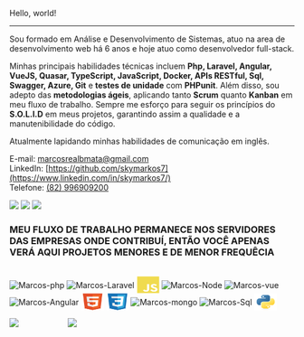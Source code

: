 Hello, world!
<hr>

Sou formado em Análise e Desenvolvimento de Sistemas, atuo na area de desenvolvimento web há 6 anos e hoje atuo como desenvolvedor full-stack.

Minhas principais habilidades técnicas incluem **Php, Laravel, Angular, VueJS, Quasar, TypeScript, JavaScript, Docker, APIs RESTful, Sql, Swagger, Azure, Git** e **testes de unidade** com **PHPunit**. Além disso, sou adepto das **metodologias ágeis**, aplicando tanto **Scrum** quanto **Kanban** em meu fluxo de trabalho. Sempre me esforço para seguir os princípios do **S.O.L.I.D** em meus projetos, garantindo assim a qualidade e a manutenibilidade do código.

Atualmente lapidando minhas habilidades de comunicação em inglês.

E-mail: marcosrealbmata@gmail.com  
LinkedIn: [https://github.com/skymarkos7](https://www.linkedin.com/in/skymarkos7/)  
Telefone: [(82) 996909200](https://wa.me/5582996909200)

<div> 
  <a href="https://www.linkedin.com/in/skymarkos7" target="_blank"><img src="https://img.shields.io/badge/-LinkedIn-%230077B5?style=for-the-badge&logo=linkedin&logoColor=white" target="_blank"></a> 
  <a href = "mailto:marcosrealbmata@gmail.com"><img src="https://img.shields.io/badge/-Gmail-%23333?style=for-the-badge&logo=gmail&logoColor=white" target="_blank"></a>
  <a href="https://www.youtube.com/channel/UCTzwxKtJzXQv7gykusvbxTA" target="_blank"><img src="https://img.shields.io/badge/YouTube-FF0000?style=for-the-badge&logo=youtube&logoColor=white" target="_blank"></a>
<!--   ![Snake animation](https://github.com/skymarkos7/skymarkos7/blob/output/github-contribution-grid-snake.svg) -->
</div>

### MEU FLUXO DE TRABALHO PERMANECE NOS SERVIDORES DAS EMPRESAS ONDE CONTRIBUÍ, ENTÃO VOCÊ APENAS VERÁ AQUI PROJETOS MENORES E DE MENOR FREQUÊCIA 

<div style="display: inline_block"><br> 
  <img align="center" alt="Marcos-php" height="30" width="40" src="https://cdn.jsdelivr.net/gh/devicons/devicon/icons/php/php-original.svg">
  <img align="center" alt="Marcos-Laravel" height="30" width="40" src="https://cdn.jsdelivr.net/gh/devicons/devicon@latest/icons/laravel/laravel-original.svg">
   <img align="center" alt="Marcos-Js" height="30" width="40" src="https://raw.githubusercontent.com/devicons/devicon/master/icons/javascript/javascript-plain.svg">
  <img align="center" alt="Marcos-Node" height="50" width="60" src="https://cdn.jsdelivr.net/gh/devicons/devicon@latest/icons/nodejs/nodejs-original-wordmark.svg" />
  <img align="center" alt="Marcos-vue" height="30" width="40" src="https://www.positivethinking.tech/wp-content/uploads/2021/01/Logo-Vuejs.png">
  <img align="center" alt="Marcos-Angular" height="30" width="40" src="https://cdn.jsdelivr.net/gh/devicons/devicon@latest/icons/angular/angular-original.svg" />   
  <img align="center" alt="Marcos-HTML" height="30" width="40" src="https://raw.githubusercontent.com/devicons/devicon/master/icons/html5/html5-original.svg">
  <img align="center" alt="Marcos-CSS" height="30" width="40" src="https://raw.githubusercontent.com/devicons/devicon/master/icons/css3/css3-original.svg">
  <img align="center" alt="Marcos-mongo" height="30" width="40" src="https://cdn.jsdelivr.net/gh/devicons/devicon@latest/icons/mongodb/mongodb-original-wordmark.svg" />
  <img align="center" alt="Marcos-Sql" height="30" width="40"  src="https://cdn.jsdelivr.net/gh/devicons/devicon@latest/icons/azuresqldatabase/azuresqldatabase-original.svg" />
  <img align="center" alt="Marcos-Python" height="30" width="40" src="https://raw.githubusercontent.com/devicons/devicon/master/icons/python/python-original.svg">
  
</div>

![](http://github-profile-summary-cards.vercel.app/api/cards/most-commit-language?username=skymarkos7&theme=nord_bright) &nbsp;&nbsp;&nbsp;&nbsp;&nbsp;&nbsp;&nbsp;&nbsp;&nbsp;&nbsp;&nbsp;&nbsp;&nbsp;&nbsp;&nbsp;&nbsp;&nbsp;&nbsp;&nbsp;&nbsp;
![](http://github-profile-summary-cards.vercel.app/api/cards/stats?username=skymarkos7&theme=nord_bright&)
